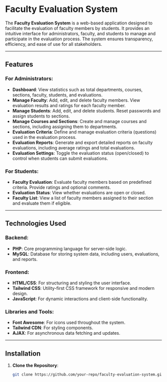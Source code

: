 # Faculty Evaluation System

The **Faculty Evaluation System** is a web-based application designed to facilitate the evaluation of faculty members by students. It provides an intuitive interface for administrators, faculty, and students to manage and participate in the evaluation process. The system ensures transparency, efficiency, and ease of use for all stakeholders.

---

## Features

### For Administrators:
- **Dashboard**: View statistics such as total departments, courses, sections, faculty, students, and evaluations.
- **Manage Faculty**: Add, edit, and delete faculty members. View evaluation results and ratings for each faculty member.
- **Manage Students**: Add, edit, and delete students. Reset passwords and assign students to sections.
- **Manage Courses and Sections**: Create and manage courses and sections, including assigning them to departments.
- **Evaluation Criteria**: Define and manage evaluation criteria (questions) used in the evaluation process.
- **Evaluation Reports**: Generate and export detailed reports on faculty evaluations, including average ratings and total evaluations.
- **Evaluation Settings**: Toggle the evaluation status (open/closed) to control when students can submit evaluations.

### For Students:
- **Faculty Evaluation**: Evaluate faculty members based on predefined criteria. Provide ratings and optional comments.
- **Evaluation Status**: View whether evaluations are open or closed.
- **Faculty List**: View a list of faculty members assigned to their section and evaluate them if eligible.

---

## Technologies Used

### Backend:
- **PHP**: Core programming language for server-side logic.
- **MySQL**: Database for storing system data, including users, evaluations, and reports.

### Frontend:
- **HTML/CSS**: For structuring and styling the user interface.
- **Tailwind CSS**: Utility-first CSS framework for responsive and modern design.
- **JavaScript**: For dynamic interactions and client-side functionality.

### Libraries and Tools:
- **Font Awesome**: For icons used throughout the system.
- **Tailwind CDN**: For styling components.
- **AJAX**: For asynchronous data fetching and updates.

---

## Installation

1. **Clone the Repository**:
   ```bash
   git clone https://github.com/your-repo/faculty-evaluation-system.git

